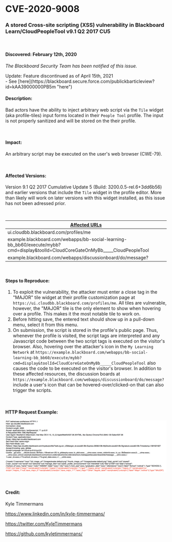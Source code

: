 # CVE-2020-9008

### A stored Cross-site scripting (XSS) vulnerability in Blackboard Learn/CloudPeopleTool v9.1 Q2 2017 CU5

</br>

#### Discovered: February 12th, 2020
*The Blackboard Security Team has been notified of this issue.*
<div>Update: Feature discontinued as of April 15th, 2021</div> - See [here](https://blackboard.secure.force.com/publickbarticleview?id=kAA39000000PB5m "here")

</br>

#### Description:
Bad actors have the ability to inject arbitrary web script via the `Tile` widget (aka profile-tiles) input forms located in their `People Tool` profile. The input is not properly sanitized and will be stored on the their profile.

</br>

#### Impact:
An arbitrary script may be executed on the user's web browser (CWE-79).

</br>

#### Affected Versions:
Version 9.1 Q2 2017 Cumulative Update 5 (Build: 3200.0.5-rel.6+3dd6b56) and earlier versions that include the `Tile` widget in the profile editor. More than likely will work on later versions with this widget installed, as this issue has not been adressed prior.

</br>

<ins>Affected URLs</ins> |
--- |
ui.cloudbb.blackboard.com/profiles/me |
example.blackboard.com/webapps/bb-social-learning-bb_bb60/execute/mybb?cmd=display&toolId=CloudCoreGateOnMyBb_____CloudPeopleTool |
example.blackboard.com/webapps/discussionboard/do/message? |

</br>

#### Steps to Reproduce:
1. To exploit the vulnerability, the attacker must enter a <script> open and </script> close tag in the "MAJOR" tile widget at their
profile customization page at `https://ui.cloudbb.blackboard.com/profiles/me`. All tiles are vulnerable, however, the "MAJOR" tile is the only element to show when hovering over a profile. This makes it the most notable tile to work on.
2. Before hitting save, the entered text should show up in a pull-down menu, select it from this menu.
3. On submission, the script is stored in the profile's public page. Thus, whenever the profile is visited, the script tags are interpreted and any Javascript code between the two script tags is executed on the visitor's browser. Also, hovering over the attacker's icon in the `My Learning Network` at `https://example.blackboard.com/webapps/bb-social-learning-bb_bb60/execute/mybb?cmd=display&toolId=CloudCoreGateOnMyBb_____CloudPeopleTool` also causes the code to be executed on the visitor's browser. In addition to these affected resources, the discussion boards at `https://example.blackboard.com/webapps/discussionboard/do/message?` include a user's icon that can be hovered-over/clicked-on that can also trigger the scripts.

</br>

#### HTTP Request Example:
![alt text](https://github.com/kyletimmermans/blackboard-xss/blob/master/packet_data.png "Example Packet Info")

</br>

#### Credit:
Kyle Timmermans

https://www.linkedin.com/in/kyle-timmermans/

https://twitter.com/KyleTimmermans

https://github.com/kyletimmermans/
